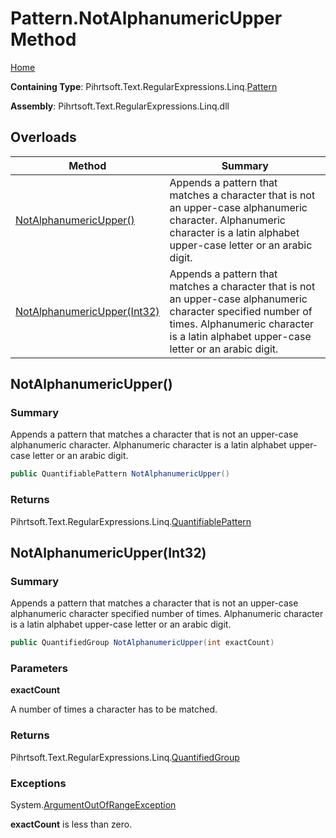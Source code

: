 # Pattern\.NotAlphanumericUpper Method

[Home](../../../../../../README.md)

**Containing Type**: Pihrtsoft\.Text\.RegularExpressions\.Linq\.[Pattern](../README.md)

**Assembly**: Pihrtsoft\.Text\.RegularExpressions\.Linq\.dll

## Overloads

| Method | Summary |
| ------ | ------- |
| [NotAlphanumericUpper()](#Pihrtsoft_Text_RegularExpressions_Linq_Pattern_NotAlphanumericUpper) | Appends a pattern that matches a character that is not an upper\-case alphanumeric character\. Alphanumeric character is a latin alphabet upper\-case letter or an arabic digit\. |
| [NotAlphanumericUpper(Int32)](#Pihrtsoft_Text_RegularExpressions_Linq_Pattern_NotAlphanumericUpper_System_Int32_) | Appends a pattern that matches a character that is not an upper\-case alphanumeric character specified number of times\. Alphanumeric character is a latin alphabet upper\-case letter or an arabic digit\. |

## NotAlphanumericUpper\(\) <a name="Pihrtsoft_Text_RegularExpressions_Linq_Pattern_NotAlphanumericUpper"></a>

### Summary

Appends a pattern that matches a character that is not an upper\-case alphanumeric character\. Alphanumeric character is a latin alphabet upper\-case letter or an arabic digit\.

```csharp
public QuantifiablePattern NotAlphanumericUpper()
```

### Returns

Pihrtsoft\.Text\.RegularExpressions\.Linq\.[QuantifiablePattern](../../QuantifiablePattern/README.md)

## NotAlphanumericUpper\(Int32\) <a name="Pihrtsoft_Text_RegularExpressions_Linq_Pattern_NotAlphanumericUpper_System_Int32_"></a>

### Summary

Appends a pattern that matches a character that is not an upper\-case alphanumeric character specified number of times\. Alphanumeric character is a latin alphabet upper\-case letter or an arabic digit\.

```csharp
public QuantifiedGroup NotAlphanumericUpper(int exactCount)
```

### Parameters

**exactCount**

A number of times a character has to be matched\.

### Returns

Pihrtsoft\.Text\.RegularExpressions\.Linq\.[QuantifiedGroup](../../QuantifiedGroup/README.md)

### Exceptions

System\.[ArgumentOutOfRangeException](https://docs.microsoft.com/en-us/dotnet/api/system.argumentoutofrangeexception)

**exactCount** is less than zero\.

